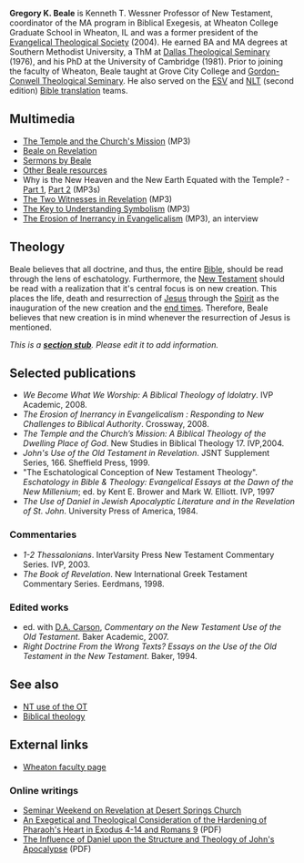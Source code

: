 **Gregory K. Beale** is Kenneth T. Wessner Professor of New
Testament, coordinator of the MA program in Biblical Exegesis, at
Wheaton College Graduate School in Wheaton, IL and was a former
president of the
[Evangelical Theological Society](Evangelical_Theological_Society "Evangelical Theological Society")
(2004). He earned BA and MA degrees at Southern Methodist
University, a ThM at
[Dallas Theological Seminary](Dallas_Theological_Seminary "Dallas Theological Seminary")
(1976), and his PhD at the University of Cambridge (1981). Prior to
joining the faculty of Wheaton, Beale taught at Grove City College
and
[Gordon-Conwell Theological Seminary](Gordon-Conwell_Theological_Seminary "Gordon-Conwell Theological Seminary").
He also served on the
[ESV](English_Standard_Version "English Standard Version") and
[NLT](New_Living_Translation "New Living Translation") (second
edition)
[Bible translation](English_translations_of_the_Bible "English translations of the Bible")
teams.

## Multimedia

-   [The Temple and the Church's Mission](http://www.christreformed.org/realaudio/20070330a.mp3)
    (MP3)
-   [Beale on Revelation](http://www.lanesvillechurch.org/cgi-bin/getinvolved.pl?ministry=bealerevelationseries)
-   [Sermons by Beale](http://www.desertspringschurch.org/beale/)
-   [Other Beale resources](http://www.inlightofthegospel.org/?p=297)
-   Why is the New Heaven and the New Earth Equated with the
    Temple? -
    [Part 1](http://www.desertspringschurch.org/uploads/audio/dsc241.mp3),
    [Part 2](http://www.desertspringschurch.org/uploads/audio/dsc242.mp3)
    (MP3s)
-   [The Two Witnesses in Revelation](http://www.desertspringschurch.org/uploads/audio/dsc244.mp3)
    (MP3)
-   [The Key to Understanding Symbolism](http://www.desertspringschurch.org/uploads/audio/dsc240.mp3)
    (MP3)
-   [The Erosion of Inerrancy in Evangelicalism](http://www.podtrac.com/pts/redirect.mp3?http://www.reformedforum.org/podpress_trac/web/549/0/ctc054.mp3)
    (MP3), an interview

## Theology

Beale believes that all doctrine, and thus, the entire
[Bible](Bible "Bible"), should be read through the lens of
eschatology. Furthermore, the
[New Testament](New_Testament "New Testament") should be read with
a realization that it's central focus is on new creation. This
places the life, death and resurrection of [Jesus](Jesus "Jesus")
through the [Spirit](Holy_Spirit "Holy Spirit") as the inauguration
of the new creation and the [end times](End_times "End times").
Therefore, Beale believes that new creation is in mind whenever the
resurrection of Jesus is mentioned.

*This is a **[section stub](http://www.theopedia.com/Category:Theopedia_sectionstubs "Category:Theopedia sectionstubs")**. Please edit it to add information.*
## Selected publications

-   *We Become What We Worship: A Biblical Theology of Idolatry*.
    IVP Academic, 2008.
-   *The Erosion of Inerrancy in Evangelicalism : Responding to New Challenges to Biblical Authority*.
    Crossway, 2008.
-   *The Temple and the Church’s Mission: A Biblical Theology of the Dwelling Place of God*.
    New Studies in Biblical Theology 17. IVP,2004.
-   *John's Use of the Old Testament in Revelation*. JSNT
    Supplement Series, 166. Sheffield Press, 1999.
-   "The Eschatological Conception of New Testament Theology".
    *Eschatology in Bible & Theology: Evangelical Essays at the Dawn of the New Millenium*;
    ed. by Kent E. Brower and Mark W. Elliott. IVP, 1997
-   *The Use of Daniel in Jewish Apocalyptic Literature and in the Revelation of St. John*.
    University Press of America, 1984.

### Commentaries

-   *1-2 Thessalonians*. InterVarsity Press New Testament
    Commentary Series. IVP, 2003.
-   *The Book of Revelation*. New International Greek Testament
    Commentary Series. Eerdmans, 1998.

### Edited works

-   ed. with [D.A. Carson](D.A._Carson "D.A. Carson"),
    *Commentary on the New Testament Use of the Old Testament*. Baker
    Academic, 2007.
-   *Right Doctrine From the Wrong Texts? Essays on the Use of the Old Testament in the New Testament*.
    Baker, 1994.

## See also

-   [NT use of the OT](NT_use_of_the_OT "NT use of the OT")
-   [Biblical theology](Biblical_theology "Biblical theology")

## External links

-   [Wheaton faculty page](http://www.wheaton.edu/Theology/Faculty/beale/index.html)

### Online writings

-   [Seminar Weekend on Revelation at Desert Springs Church](http://www.desertspringschurch.org/beale/)
-   [An Exegetical and Theological Consideration of the Hardening of Pharaoh's Heart in Exodus 4-14 and Romans 9](http://faculty.gordon.edu/hu/bi/Ted_Hildebrandt/OTeSources/02-Exodus/Text/Articles/Beale-Hardening-TJ.pdf)
    (PDF)
-   [The Influence of Daniel upon the Structure and Theology of John's Apocalypse](http://www.etsjets.org/jets/journal/27/27-4/27-4-pp413-423_JETS.pdf)
    (PDF)



